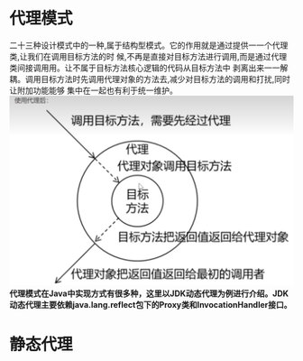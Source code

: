 # 代理模式
二十三种设计模式中的一种,属于结构型模式。它的作用就是通过提供一一个代理类,让我们在调用目标方法的时
候,不再是直接对目标方法进行调用,而是通过代理类间接调用用。让不属于目标方法核心逻辑的代码从目标方法中
剥离出来一一解耦。调用目标方法时先调用代理对象的方法去,减少对目标方法的调用和打扰,同时让附加功能能够
集中在一起也有利于统一维护。
![img.png](img.png)
**代理模式在Java中实现方式有很多种，这里以JDK动态代理为例进行介绍。JDK动态代理主要依赖java.lang.reflect包下的Proxy类和InvocationHandler接口。**

# 静态代理
